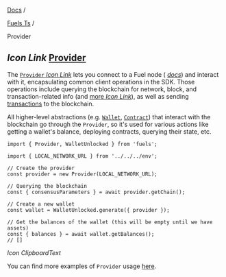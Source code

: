[Docs](https://docs.fuel.network/) /

[Fuels Ts](https://docs.fuel.network/docs/fuels-ts/) /

Provider

## _Icon Link_ [Provider](https://docs.fuel.network/docs/fuels-ts/provider/\#provider)

The [`Provider` _Icon Link_](https://fuels-ts-docs-api.vercel.app/classes/_fuel_ts_account.Provider.html) lets you connect to a Fuel node ( [_docs_](https://docs.fuel.network/docs/fuels-ts/getting-started/connecting-to-the-network/)) and interact with it, encapsulating common client operations in the SDK. Those operations include querying the blockchain for network, block, and transaction-related info (and [more _Icon Link_](https://fuels-ts-docs-api.vercel.app/classes/_fuel_ts_account.Provider.html)), as well as sending [transactions](https://docs.fuel.network/docs/fuels-ts/transactions/) to the blockchain.

All higher-level abstractions (e.g. [`Wallet`](https://docs.fuel.network/docs/fuels-ts/wallets/), [`Contract`](https://docs.fuel.network/docs/fuels-ts/contracts/)) that interact with the blockchain go through the `Provider`, so it's used for various actions like getting a wallet's balance, deploying contracts, querying their state, etc.

```fuel_Box fuel_Box-idXKMmm-css
import { Provider, WalletUnlocked } from 'fuels';

import { LOCAL_NETWORK_URL } from '../../../env';

// Create the provider
const provider = new Provider(LOCAL_NETWORK_URL);

// Querying the blockchain
const { consensusParameters } = await provider.getChain();

// Create a new wallet
const wallet = WalletUnlocked.generate({ provider });

// Get the balances of the wallet (this will be empty until we have assets)
const { balances } = await wallet.getBalances();
// []
```

_Icon ClipboardText_

You can find more examples of `Provider` usage [here](https://docs.fuel.network/docs/fuels-ts/provider/querying-the-chain/).